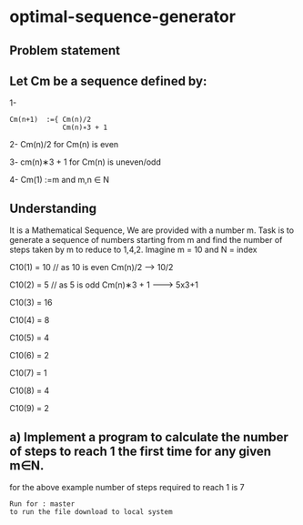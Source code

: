 # optimal-sequence-generator
## Problem statement
## Let Cm be a sequence defined by:

  1- 
  ```
  Cm(n+1)  :={ Cm(n)/2
               Cm(n)∗3 + 1
  ```                
  2- Cm(n)/2 for Cm(n) is even
  
  3- cm(n)∗3 + 1 for Cm(n) is uneven/odd
  
  4- Cm(1) :=m and m,n ∈ N
  
 ## Understanding
  
  It is a Mathematical Sequence, We are provided with a number m. Task is to generate a sequence of numbers starting from m and find the number of steps taken by m to reduce to     1,4,2.
  Imagine m = 10 
  and N = index
  
  C10(1) = 10 // as 10 is even Cm(n)/2 --> 10/2
  
  C10(2) = 5  // as 5 is odd Cm(n)∗3 + 1 ---> 5x3+1
  
  C10(3) = 16
  
  C10(4) = 8
  
  C10(5) = 4
  
  C10(6) = 2
  
  C10(7) = 1
  
  C10(8) = 4
  
  C10(9) = 2
  
 ## a)  Implement a program to calculate the number of steps to reach 1 the first time for any given m∈N.
  for the above example number of steps required to reach 1 is 7
```
Run for : master
to run the file download to local system

```
